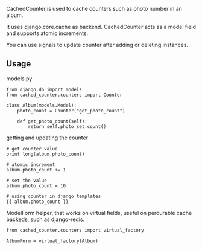 CachedCounter is used to cache counters such as photo number in an album.

It uses django.core.cache as backend. CachedCounter acts as a model field and supports atomic increments.

You can use signals to update counter after adding or deleting instances.

Usage
--

models.py

    from django.db import models
    from cached_counter.counters import Counter

    class Album(models.Model):
        photo_count = Counter("get_photo_count")

        def get_photo_count(self):
            return self.photo_set.count()

getting and updating the counter

    # get counter value
    print long(album.photo_count)

    # atomic increment
    album.photo_count += 1

    # set the value
    album.photo_count = 10

    # using counter in django templates
    {{ album.photo_count }}

ModelForm helper, that works on virtual fields, useful on perdurable cache backeds, such as django-redis.


    from cached_counter.counters import virtual_factory

    AlbumForm = virtual_factory(Album)
